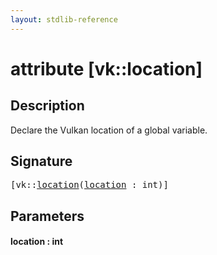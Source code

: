 ```yaml
---
layout: stdlib-reference
---
```


# attribute [vk::location]

## Description

Declare the Vulkan location of a global variable.


## Signature

<pre>
[vk::<a href=".#decl-location" class="code_param">location</a>(<a href=".#decl-location" class="code_param">location</a> : <span class="code_keyword">int</span>)]
</pre>

## Parameters

####  <a id="decl-location"></a>location  : int

